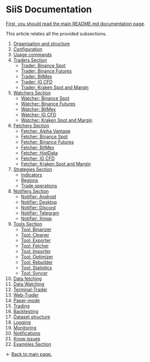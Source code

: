 SiiS Documentation
==================

[First, you should read the main README.md documentation page](../README.md).

This article relates all the provided subsections.

1) [Organisation and structure](organisation.md)
2) [Configuration](config.md)
3) [Usage commands](commands.md)
4) [Traders Section](traders) 
   * [Trader: Binance Spot](traders/binance.md)
   * [Trader: Binance Futures](traders/binancefutures.md)
   * [Trader: BitMex](traders/bitmex.md)
   * [Trader: IG CFD](traders/ig.md)
   * [Trader: Kraken Spot and Margin](traders/kraken.md)
5) [Watchers Section](watchers)
   * [Watcher: Binance Spot](watchers/binance.md)
   * [Watcher: Binance Futures](watchers/binancefutures.md)
   * [Watcher: BitMex](watchers/bitmex.md)
   * [Watcher: IG CFD](watchers/ig.md)
   * [Watcher: Kraken Spot and Margin](watchers/kraken.md)
6) [Fetchers Section](fetchers)
   * [Fetcher: Alpha Vantage](fetchers/alphavantage.md)
   * [Fetcher: Binance Spot](fetchers/binance.md)
   * [Fetcher: Binance Futures](fetchers/binancefutures.md)
   * [Fetcher: BitMex](fetchers/bitmex.md)
   * [Fetcher: HistData](fetchers/histdata.md)
   * [Fetcher: IG CFD](fetchers/ig.md)
   * [Fetcher: Kraken Spot and Margin](fetchers/kraken.md) 
7) [Strategies Section](strategies)
   * [Indicators](strategies/indicators.md)
   * [Regions](strategies/regions.md)
   * [Trade operations](strategies/tradeops.md)
8) [Notifiers Section](notifiers)
   * [Notifier: Android](notifiers/android.md) 
   * [Notifier: Desktop](notifiers/desktop.md)
   * [Notifier: Discord](notifiers/discord.md)
   * [Notifier: Telegram](notifiers/telegram.md)
   * [Notifier: Xmpp](notifiers/xmpp.md)
9) [Tools Section](tools)
   * [Tool: Binarizer](tools/binarizer.md) 
   * [Tool: Cleaner](tools/cleaner.md)
   * [Tool: Exporter](tools/exporter.md)
   * [Tool: Fetcher](tools/fetcher.md)
   * [Tool: Importer](tools/importer.md)
   * [Tool: Optimizer](tools/optimizer.md)
   * [Tool: Rebuilder](tools/rebuilder.md)
   * [Tool: Statistics](tools/statistics.md)
   * [Tool: Syncer](tools/syncer.md)
10) [Data fetching](fetching.md)
11) [Data Watching](watching.md)
12) [Terminal-Trader](cli.md)
13) [Web-Trader](webtrader)
14) [Paper-mode](papermode.md)
15) [Trading](trading.md)
16) [Backtesting](backtesting.md)
17) [Dataset structure](dataset.md)
18) [Logging](logging.md)
19) [Monitoring](monitoring.md)
20) [Notifications](notification.md)
21) [Know issues](bugs.md)
22) [Examples Section](examples)

<- [Back to main page.](../README.md)
